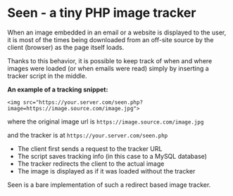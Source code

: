 # Seen - a tiny PHP image tracker

<!--img align="left" width="300" src="https://seen.datapp.tech/seen.php?image=images/graphic.png"-->

When an image embedded in an email or a website is displayed to the user, it is most of the times being downloaded from an off-site source by the client (browser) as the page itself loads.

Thanks to this behavior, it is possible to keep track of when and where images were loaded (or when emails were read) simply by inserting a tracker script in the middle.

**An example of a tracking snippet:**

`<img src="https://your.server.com/seen.php?image=https://image.source.com/image.jpg">`

where the original image url is `https://image.source.com/image.jpg`

and the tracker is at `https://your.server.com/seen.php`

- The client first sends a request to the tracker URL
- The script saves tracking info (in this case to a MySQL database)
- The tracker redirects the client to the actual image
- The image is displayed as if it was loaded without the tracker

Seen is a bare implementation of such a redirect based image tracker.
